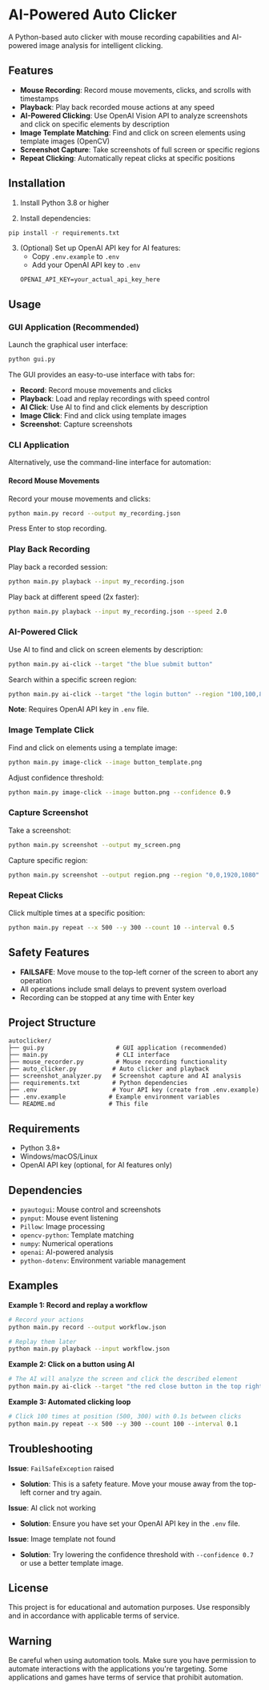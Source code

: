 # AI-Powered Auto Clicker

A Python-based auto clicker with mouse recording capabilities and AI-powered image analysis for intelligent clicking.

## Features

- **Mouse Recording**: Record mouse movements, clicks, and scrolls with timestamps
- **Playback**: Play back recorded mouse actions at any speed
- **AI-Powered Clicking**: Use OpenAI Vision API to analyze screenshots and click on specific elements by description
- **Image Template Matching**: Find and click on screen elements using template images (OpenCV)
- **Screenshot Capture**: Take screenshots of full screen or specific regions
- **Repeat Clicking**: Automatically repeat clicks at specific positions

## Installation

1. Install Python 3.8 or higher

2. Install dependencies:
```bash
pip install -r requirements.txt
```

3. (Optional) Set up OpenAI API key for AI features:
   - Copy `.env.example` to `.env`
   - Add your OpenAI API key to `.env`
   ```
   OPENAI_API_KEY=your_actual_api_key_here
   ```

## Usage

### GUI Application (Recommended)

Launch the graphical user interface:

```bash
python gui.py
```

The GUI provides an easy-to-use interface with tabs for:
- **Record**: Record mouse movements and clicks
- **Playback**: Load and replay recordings with speed control
- **AI Click**: Use AI to find and click elements by description
- **Image Click**: Find and click using template images
- **Screenshot**: Capture screenshots

### CLI Application

Alternatively, use the command-line interface for automation:

#### Record Mouse Movements

Record your mouse movements and clicks:

```bash
python main.py record --output my_recording.json
```

Press Enter to stop recording.

### Play Back Recording

Play back a recorded session:

```bash
python main.py playback --input my_recording.json
```

Play back at different speed (2x faster):

```bash
python main.py playback --input my_recording.json --speed 2.0
```

### AI-Powered Click

Use AI to find and click on screen elements by description:

```bash
python main.py ai-click --target "the blue submit button"
```

Search within a specific screen region:

```bash
python main.py ai-click --target "the login button" --region "100,100,800,600"
```

**Note**: Requires OpenAI API key in `.env` file.

### Image Template Click

Find and click on elements using a template image:

```bash
python main.py image-click --image button_template.png
```

Adjust confidence threshold:

```bash
python main.py image-click --image button.png --confidence 0.9
```

### Capture Screenshot

Take a screenshot:

```bash
python main.py screenshot --output my_screen.png
```

Capture specific region:

```bash
python main.py screenshot --output region.png --region "0,0,1920,1080"
```

### Repeat Clicks

Click multiple times at a specific position:

```bash
python main.py repeat --x 500 --y 300 --count 10 --interval 0.5
```

## Safety Features

- **FAILSAFE**: Move mouse to the top-left corner of the screen to abort any operation
- All operations include small delays to prevent system overload
- Recording can be stopped at any time with Enter key

## Project Structure

```
autoclicker/
├── gui.py                    # GUI application (recommended)
├── main.py                   # CLI interface
├── mouse_recorder.py         # Mouse recording functionality
├── auto_clicker.py          # Auto clicker and playback
├── screenshot_analyzer.py   # Screenshot capture and AI analysis
├── requirements.txt         # Python dependencies
├── .env                     # Your API key (create from .env.example)
├── .env.example            # Example environment variables
└── README.md               # This file
```

## Requirements

- Python 3.8+
- Windows/macOS/Linux
- OpenAI API key (optional, for AI features only)

## Dependencies

- `pyautogui`: Mouse control and screenshots
- `pynput`: Mouse event listening
- `Pillow`: Image processing
- `opencv-python`: Template matching
- `numpy`: Numerical operations
- `openai`: AI-powered analysis
- `python-dotenv`: Environment variable management

## Examples

**Example 1: Record and replay a workflow**
```bash
# Record your actions
python main.py record --output workflow.json

# Replay them later
python main.py playback --input workflow.json
```

**Example 2: Click on a button using AI**
```bash
# The AI will analyze the screen and click the described element
python main.py ai-click --target "the red close button in the top right"
```

**Example 3: Automated clicking loop**
```bash
# Click 100 times at position (500, 300) with 0.1s between clicks
python main.py repeat --x 500 --y 300 --count 100 --interval 0.1
```

## Troubleshooting

**Issue**: `FailSafeException` raised
- **Solution**: This is a safety feature. Move your mouse away from the top-left corner and try again.

**Issue**: AI click not working
- **Solution**: Ensure you have set your OpenAI API key in the `.env` file.

**Issue**: Image template not found
- **Solution**: Try lowering the confidence threshold with `--confidence 0.7` or use a better template image.

## License

This project is for educational and automation purposes. Use responsibly and in accordance with applicable terms of service.

## Warning

Be careful when using automation tools. Make sure you have permission to automate interactions with the applications you're targeting. Some applications and games have terms of service that prohibit automation.
